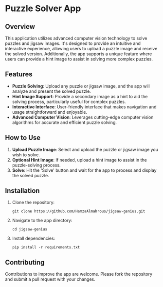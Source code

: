 
# Puzzle Solver App

## Overview
This application utilizes advanced computer vision technology to solve puzzles and jigsaw images. It's designed to provide an intuitive and interactive experience, allowing users to upload a puzzle image and receive the solved version. Additionally, the app supports a unique feature where users can provide a hint image to assist in solving more complex puzzles.

## Features
- **Puzzle Solving**: Upload any puzzle or jigsaw image, and the app will analyze and present the solved puzzle.
- **Hint Image Support**: Provide a secondary image as a hint to aid the solving process, particularly useful for complex puzzles.
- **Interactive Interface**: User-friendly interface that makes navigation and usage straightforward and enjoyable.
- **Advanced Computer Vision**: Leverages cutting-edge computer vision algorithms for accurate and efficient puzzle solving.

## How to Use
1. **Upload Puzzle Image**: Select and upload the puzzle or jigsaw image you wish to solve.
2. **Optional Hint Image**: If needed, upload a hint image to assist in the puzzle-solving process.
3. **Solve**: Hit the 'Solve' button and wait for the app to process and display the solved puzzle.

## Installation
1. Clone the repository:
   ```
   git clone https://github.com/HamzaAlmahrous/jigsaw-genius.git
   ```
2. Navigate to the app directory:
   ```
   cd jigsaw-genius
   ```
3. Install dependencies:
   ```
   pip install -r requirements.txt
   ```

## Contributing
Contributions to improve the app are welcome. Please fork the repository and submit a pull request with your changes.
